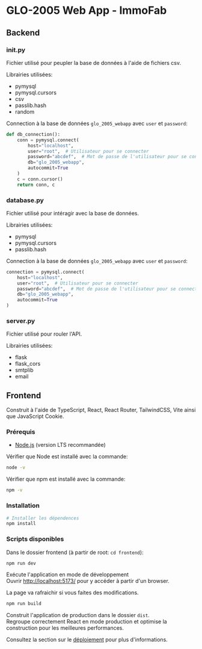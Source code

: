 # GLO-2005 Web App - ImmoFab
## Backend
### init.py

Fichier utilisé pour peupler la base de données à l'aide de fichiers csv.

Librairies utilisées:
- pymysql
- pymysql.cursors
- csv
- passlib.hash
- random

Connection à la base de données `glo_2005_webapp` avec `user` et `password`:
```python
def db_connection():
    conn = pymysql.connect(
        host="localhost",
        user="root",  # Utilisateur pour se connecter
        password="abcdef",  # Mot de passe de l'utilisateur pour se connecter
        db="glo_2005_webapp",
        autocommit=True
    )
    c = conn.cursor()
    return conn, c
```

### database.py

Fichier utilisé pour intéragir avec la base de données.

Librairies utilisées:
- pymysql
- pymysql.cursors
- passlib.hash

Connection à la base de données `glo_2005_webapp` avec `user` et `password`:

```python
connection = pymysql.connect(
    host="localhost",
    user="root",  # Utilisateur pour se connecter
    password="abcdef",  # Mot de passe de l'utilisateur pour se connecter
    db="glo_2005_webapp",
    autocommit=True
)
```

### server.py

Fichier utilisé pour rouler l'API.

Librairies utilisées:
- flask
- flask_cors
- smtplib
- email
## Frontend

Construit à l'aide de TypeScript, React, React Router, TailwindCSS, Vite ainsi que JavaScript Cookie.

### Prérequis
- [Node.js](https://nodejs.org/en/) (version LTS recommandée)

Vérifier que Node est installé avec la commande:
```bash
node -v
```
Vérifier que npm est installé avec la commande:
```bash
npm -v
```

### Installation


```bash
# Installer les dépendences
npm install
```

### Scripts disponibles

Dans le dossier frontend (à partir de root: `cd frontend`):
```bash
npm run dev
```
Exécute l'application en mode de développement \
Ouvrir [http://localhost:5173/](http://localhost:5173/) pour y accéder à partir d'un browser.

La page va rafraichir si vous faites des modifications.


```bash
npm run build
```
Construit l'application de production dans le dossier `dist`.\
Regroupe correctement React en mode production et optimise la construction pour les meilleures performances.

Consultez la section sur le [déploiement](https://vitejs.dev/guide/build.html) pour plus d'informations.
